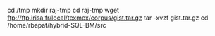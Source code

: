 cd /tmp
mkdir raj-tmp
cd raj-tmp
wget ftp://ftp.irisa.fr/local/texmex/corpus/gist.tar.gz
tar -xvzf gist.tar.gz
cd /home/rbapat/hybrid-SQL-BM/src